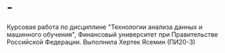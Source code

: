 # -
Курсовая работа по дисциплине "Технологии анализа данных и машинного обучения", Финансовый университет при Правительстве Российской Федерации. Выполнила Хертек Ясемин (ПИ20-3)
